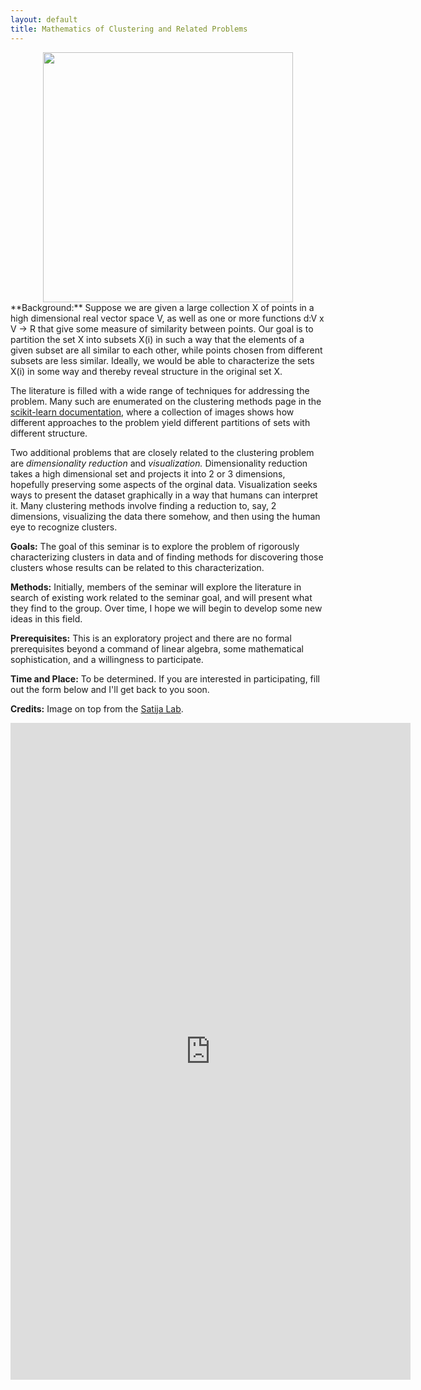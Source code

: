 ```yaml
---
layout: default
title: Mathematics of Clustering and Related Problems
---
```

<center>
<img src="https://satijalab.org/img/tsne-example.png" width="400">
</center>
**Background:** Suppose we are given a large collection X of points in a high dimensional real vector space V, as well as one or more 
functions d:V x V -> R that give some measure of similarity between points.  Our goal is to partition
the set X into subsets X(i) in such a way that the elements of a given subset are all similar to each other, while
points chosen from different subsets are less similar.  Ideally, we would be able to characterize the sets X(i) in 
some way and thereby reveal structure in the original set X.

The literature is filled with a wide range of techniques for addressing the problem.  Many such are enumerated on 
the clustering methods page in the  [scikit-learn documentation](https://scikit-learn.org/stable/modules/clustering.html),
where a collection of images shows how different approaches to the problem yield different partitions of sets with different structure.

Two additional problems that are closely related to the clustering problem are *dimensionality reduction* and *visualization.*  Dimensionality
reduction takes a high dimensional set and projects it into 2 or 3 dimensions, hopefully preserving some aspects of the orginal data.
Visualization seeks ways to present the dataset graphically in a way that humans can interpret it.    Many clustering methods
involve finding a reduction to, say, 2 dimensions, visualizing the data there somehow, and then using the human eye to recognize clusters.

**Goals:** The goal of this seminar is to explore the problem of rigorously characterizing clusters in data and of finding methods for discovering those
clusters whose results can be related to this characterization.

**Methods:** Initially, members of the seminar will explore the literature in search of existing work related to the seminar goal, and will present
what they find to the group.  Over time, I hope we will begin to develop some new ideas in this field.

**Prerequisites:** This is an exploratory project and there are no formal prerequisites beyond  a command of linear algebra,
some mathematical sophistication, and a willingness to participate.

**Time and Place:** To be determined.  If you are interested in participating, fill out the form below and I'll get back to you soon.

**Credits:** Image on top from the [Satija Lab](https://satijalab.org).

<iframe src="https://docs.google.com/forms/d/e/1FAIpQLSfvvQaIB6jUgfqtgDw8M9BkFM-wD3_9z_LQUuc1eQQpqURnDg/viewform?embedded=true" width="640" height="1051" frameborder="0" marginheight="0" marginwidth="0">Loading…</iframe>

